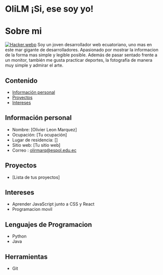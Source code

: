 # OliLM ¡Si, ese soy yo!

# Sobre mi
[![Hacker.webp](https://i.postimg.cc/KY3XR7QQ/Hacker.webp)](https://postimg.cc/zLN2QgsR)
Soy un joven desarrollador web ecuatoriano, uno mas en este mar gigante de desarrolladores. Apasionado por mostrar la informacion de la forma mas simple
y legible posible. Además de pasar sentado frente a un monitor, también me gusta practicar deportes, la fotografía de manera muy simple y admirar el arte.

## Contenido
* [Información personal](#información-personal)
* [Proyectos](#proyectos)
* [Intereses](#intereses)
## Información personal
* Nombre: [Olivier Leon Marquez]
* Ocupación: [Tu ocupación]
* Lugar de residencia: []
* Sitio web: [Tu sitio web]
* Correo : olirmarq@espol.edu.ec
## Proyectos
* [Lista de tus proyectos]
## Intereses
* Aprender JavaScript junto a CSS y React
* Programacion movil
## Lenguajes de Programacion
* Python
* Java
## Herramientas
* Git
